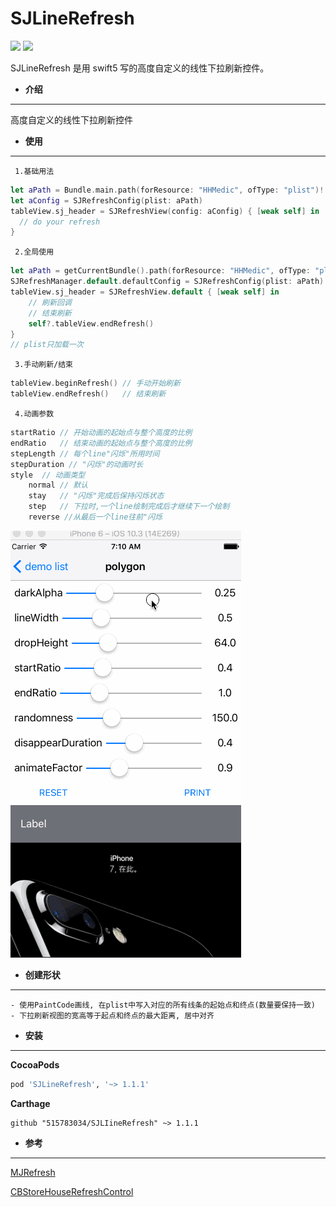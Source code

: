 # SJLineRefresh

![](https://img.shields.io/cocoapods/p/SJLineRefresh.svg?style=flat) ![](https://img.shields.io/badge/language-swift5-orange.svg)

SJLineRefresh 是用 swift5 写的高度自定义的线性下拉刷新控件。

- **介绍**
***
高度自定义的线性下拉刷新控件

- **使用**
***
 ` 1.基础用法`
```swift
let aPath = Bundle.main.path(forResource: "HHMedic", ofType: "plist")!
let aConfig = SJRefreshConfig(plist: aPath)
tableView.sj_header = SJRefreshView(config: aConfig) { [weak self] in
  // do your refresh
}
```
` 2.全局使用`
```swift
let aPath = getCurrentBundle().path(forResource: "HHMedic", ofType: "plist") ?? ""
SJRefreshManager.default.defaultConfig = SJRefreshConfig(plist: aPath) // 设置全局config
tableView.sj_header = SJRefreshView.default { [weak self] in
	// 刷新回调
	// 结束刷新
	self?.tableView.endRefresh()
}
// plist只加载一次
```
` 3.手动刷新/结束`
```swift
tableView.beginRefresh() // 手动开始刷新
tableView.endRefresh()   // 结束刷新
```

` 4.动画参数`
```swift
startRatio // 开始动画的起始点与整个高度的比例
endRatio   // 结束动画的起始点与整个高度的比例
stepLength // 每个line"闪烁"所用时间
stepDuration // "闪烁"的动画时长
style  // 动画类型
	normal // 默认
	stay   // "闪烁"完成后保持闪烁状态
	step   // 下拉时,一个line绘制完成后才继续下一个绘制
	reverse //从最后一个line往前"闪烁
```
![debug](https://github.com/515783034/SJLIineRefresh/blob/master/imgs/debug.gif)

- **创建形状**
***

```description
- 使用PaintCode画线, 在plist中写入对应的所有线条的起始点和终点(数量要保持一致)
- 下拉刷新视图的宽高等于起点和终点的最大距离, 居中对齐
```

- **安装**
***
**CocoaPods**

```ruby
pod 'SJLineRefresh', '~> 1.1.1'
```
**Carthage**
```
github "515783034/SJLIineRefresh" ~> 1.1.1
```

- **参考**
***
[MJRefresh](https://github.com/CoderMJLee/MJRefresh)

[CBStoreHouseRefreshControl](https://github.com/coolbeet/CBStoreHouseRefreshControl)
